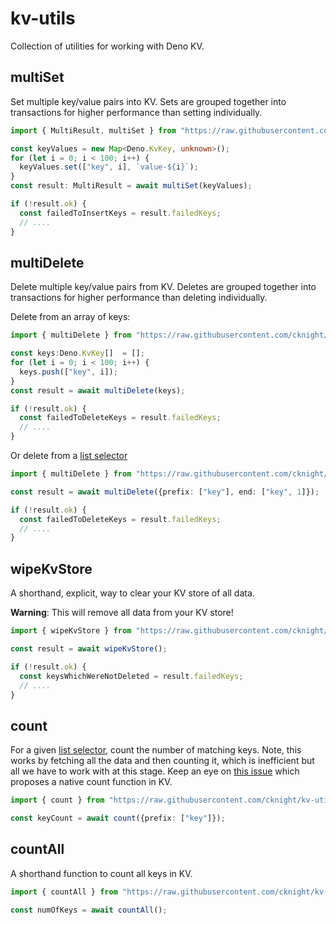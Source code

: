 # kv-utils

Collection of utilities for working with Deno KV.

## multiSet
Set multiple key/value pairs into KV. Sets are grouped together into transactions for higher performance than setting individually.

```ts
import { MultiResult, multiSet } from "https://raw.githubusercontent.com/cknight/kv-utils/1.0.0/mod.ts";

const keyValues = new Map<Deno.KvKey, unknown>();
for (let i = 0; i < 100; i++) {
  keyValues.set(["key", i], `value-${i}`);
}
const result: MultiResult = await multiSet(keyValues);

if (!result.ok) {
  const failedToInsertKeys = result.failedKeys;
  // ....
}
```

## multiDelete
Delete multiple key/value pairs from KV.  Deletes are grouped together into transactions for higher performance than deleting individually.

Delete from an array of keys:
```ts
import { multiDelete } from "https://raw.githubusercontent.com/cknight/kv-utils/1.0.0/mod.ts";

const keys:Deno.KvKey[]  = [];
for (let i = 0; i < 100; i++) {
  keys.push(["key", i]);
}
const result = await multiDelete(keys);

if (!result.ok) {
  const failedToDeleteKeys = result.failedKeys;
  // ....
}
```

Or delete from a [list selector](https://deno.land/api?unstable=&s=Deno.KvListSelector)
```ts
import { multiDelete } from "https://raw.githubusercontent.com/cknight/kv-utils/1.0.0/mod.ts";

const result = await multiDelete({prefix: ["key"], end: ["key", 1]});

if (!result.ok) {
  const failedToDeleteKeys = result.failedKeys;
  // ....
}
```

## wipeKvStore

A shorthand, explicit, way to clear your KV store of all data.  

__Warning__:  This will remove all data from your KV store!

```ts
import { wipeKvStore } from "https://raw.githubusercontent.com/cknight/kv-utils/1.0.0/mod.ts";

const result = await wipeKvStore();

if (!result.ok) {
  const keysWhichWereNotDeleted = result.failedKeys;
  // ....
}
```

## count
For a given [list selector](https://deno.land/api?unstable=&s=Deno.KvListSelector), count the number of matching keys.  Note, this works by fetching all the data and then counting it, which is inefficient but all we have to work with at this stage.  Keep an eye on [this issue](https://github.com/denoland/deno/issues/18965) which proposes a native count function in KV.

```ts
import { count } from "https://raw.githubusercontent.com/cknight/kv-utils/1.0.0/mod.ts";

const keyCount = await count({prefix: ["key"]});
```

## countAll

A shorthand function to count all keys in KV.

```ts
import { countAll } from "https://raw.githubusercontent.com/cknight/kv-utils/1.0.0/mod.ts";

const numOfKeys = await countAll();
```

